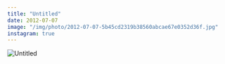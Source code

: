 ```yaml
---
title: "Untitled"
date: 2012-07-07
image: "/img/photo/2012-07-07-5b45cd2319b38560abcae67e0352d36f.jpg"
instagram: true
---
```


![Untitled](/img/photo/2012-07-07-5b45cd2319b38560abcae67e0352d36f.jpg)
